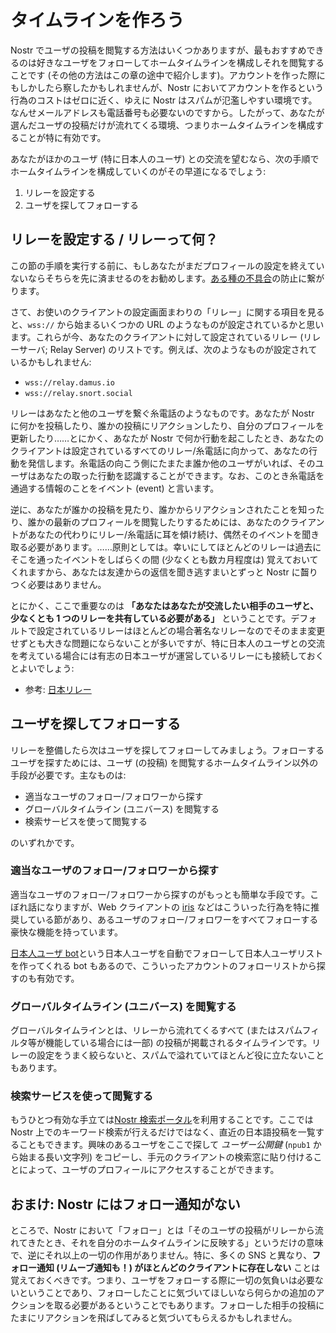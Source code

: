 # タイムラインを作ろう

Nostr でユーザの投稿を閲覧する方法はいくつかありますが、最もおすすめできるのは好きなユーザをフォローしてホームタイムラインを構成しそれを閲覧することです (その他の方法はこの章の途中で紹介します)。アカウントを作った際にもしかしたら察したかもしれませんが、Nostr においてアカウントを作るという行為のコストはゼロに近く、ゆえに Nostr はスパムが氾濫しやすい環境です。なんせメールアドレスも電話番号も必要ないのですから。したがって、あなたが選んだユーザの投稿だけが流れてくる環境、つまりホームタイムラインを構成することが特に有効です。

あなたがほかのユーザ (特に日本人のユーザ) との交流を望むなら、次の手順でホームタイムラインを構成していくのがその早道になるでしょう:

1. リレーを設定する
2. ユーザを探してフォローする

## リレーを設定する / リレーって何？

この節の手順を実行する前に、もしあなたがまだプロフィールの設定を終えていないならそちらを先に済ませるのをお勧めします。[ある種の不具合](./faq/cannot-see-profile.md)の防止に繋がります。

さて、お使いのクライアントの設定画面まわりの「リレー」に関する項目を見ると、`wss://` から始まるいくつかの URL のようなものが設定されているかと思います。これらが今、あなたのクライアントに対して設定されているリレー (リレーサーバ; Relay Server) のリストです。例えば、次のようなものが設定されているかもしれません:

- `wss://relay.damus.io`
- `wss://relay.snort.social`

リレーはあなたと他のユーザを繋ぐ糸電話のようなものです。あなたが Nostr に何かを投稿したり、誰かの投稿にリアクションしたり、自分のプロフィールを更新したり……とにかく、あなたが Nostr で何か行動を起こしたとき、あなたのクライアントは設定されているすべてのリレー/糸電話に向かって、あなたの行動を発信します。糸電話の向こう側にたまたま誰か他のユーザがいれば、そのユーザはあなたの取った行動を認識することができます。なお、このとき糸電話を通過する情報のことをイベント (event) と言います。

逆に、あなたが誰かの投稿を見たり、誰かからリアクションされたことを知ったり、誰かの最新のプロフィールを閲覧したりするためには、あなたのクライアントがあなたの代わりにリレー/糸電話に耳を傾け続け、偶然そのイベントを聞き取る必要があります。……原則としては。幸いにしてほとんどのリレーは過去にそこを通ったイベントをしばらくの間 (少なくとも数カ月程度は) 覚えておいてくれますから、あなたは友達からの返信を聞き逃すまいとずっと Nostr に齧りつく必要はありません。

とにかく、ここで重要なのは **「あなたはあなたが交流したい相手のユーザと、少なくとも 1 つのリレーを共有している必要がある」** ということです。デフォルトで設定されているリレーはほとんどの場合著名なリレーなのでそのまま変更せずとも大きな問題にならないことが多いですが、特に日本人のユーザとの交流を考えている場合には有志の日本ユーザが運営しているリレーにも接続しておくとよいでしょう:

- 参考: [日本リレー](https://scrapbox.io/nostr/%E6%97%A5%E6%9C%AC%E3%83%AA%E3%83%AC%E3%83%BC)

## ユーザを探してフォローする

リレーを整備したら次はユーザを探してフォローしてみましょう。フォローするユーザを探すためには、ユーザ (の投稿) を閲覧するホームタイムライン以外の手段が必要です。主なものは:

- 適当なユーザのフォロー/フォロワーから探す
- グローバルタイムライン (ユニバース) を閲覧する
- 検索サービスを使って閲覧する

のいずれかです。

### 適当なユーザのフォロー/フォロワーから探す

適当なユーザのフォロー/フォロワーから探すのがもっとも簡単な手段です。こぼれ話になりますが、Web クライアントの [iris](https://iris.to/) などはこういった行為を特に推奨している節があり、あるユーザのフォロー/フォロワーをすべてフォローする豪快な機能を持っています。

[日本人ユーザ bot](https://nostx.shino3.net/npub1pp79ruvjd7xned8lgh6n4rhz4pg3els3x5n6kr58l8zcyysp5c0qrkan2p)という日本人ユーザを自動でフォローして日本人ユーザリストを作ってくれる bot もあるので、こういったアカウントのフォローリストから探すのも有効です。

### グローバルタイムライン (ユニバース) を閲覧する

グローバルタイムラインとは、リレーから流れてくるすべて (またはスパムフィルタ等が機能している場合には一部) の投稿が掲載されるタイムラインです。リレーの設定をうまく絞らないと、スパムで溢れていてほとんど役に立たないこともあります。

### 検索サービスを使って閲覧する

もうひとつ有効な手立ては[Nostr 検索ポータル](https://nostr.hoku.in/)を利用することです。ここでは Nostr 上でのキーワード検索が行えるだけではなく、直近の日本語投稿を一覧することもできます。興味のあるユーザをここで探して _ユーザー公開鍵_ (`npub1` から始まる長い文字列) をコピーし、手元のクライアントの検索窓に貼り付けることによって、ユーザのプロフィールにアクセスすることができます。

## おまけ: Nostr にはフォロー通知がない

ところで、Nostr において「フォロー」とは「そのユーザの投稿がリレーから流れてきたとき、それを自分のホームタイムラインに反映する」というだけの意味で、逆にそれ以上の一切の作用がありません。特に、多くの SNS と異なり、**フォロー通知 (リムーブ通知も！) がほとんどのクライアントに存在しない** ことは覚えておくべきです。つまり、ユーザをフォローする際に一切の気負いは必要ないということであり、フォローしたことに気づいてほしいなら何らかの追加のアクションを取る必要があるということでもあります。フォローした相手の投稿にたまにリアクションを飛ばしてみると気づいてもらえるかもしれません。

